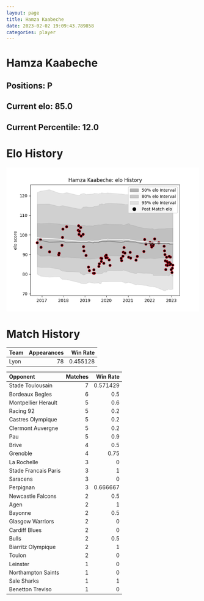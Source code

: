 ```yaml
---  
layout: page  
title: Hamza Kaabeche  
date: 2023-02-02 19:09:43.789858  
categories: player  
---
```

# Hamza Kaabeche

## Positions: P

## Current elo: 85.0

## Current Percentile: 12.0

# Elo History


![elo history](history_HamzaKaabeche.png)
# Match History


| Team   |   Appearances |   Win Rate |
|:-------|--------------:|-----------:|
| Lyon   |            78 |   0.455128 |

| Opponent             |   Matches |   Win Rate |
|:---------------------|----------:|-----------:|
| Stade Toulousain     |         7 |   0.571429 |
| Bordeaux Begles      |         6 |   0.5      |
| Montpellier Herault  |         5 |   0.6      |
| Racing 92            |         5 |   0.2      |
| Castres Olympique    |         5 |   0.2      |
| Clermont Auvergne    |         5 |   0.2      |
| Pau                  |         5 |   0.9      |
| Brive                |         4 |   0.5      |
| Grenoble             |         4 |   0.75     |
| La Rochelle          |         3 |   0        |
| Stade Francais Paris |         3 |   1        |
| Saracens             |         3 |   0        |
| Perpignan            |         3 |   0.666667 |
| Newcastle Falcons    |         2 |   0.5      |
| Agen                 |         2 |   1        |
| Bayonne              |         2 |   0.5      |
| Glasgow Warriors     |         2 |   0        |
| Cardiff Blues        |         2 |   0        |
| Bulls                |         2 |   0.5      |
| Biarritz Olympique   |         2 |   1        |
| Toulon               |         2 |   0        |
| Leinster             |         1 |   0        |
| Northampton Saints   |         1 |   0        |
| Sale Sharks          |         1 |   1        |
| Benetton Treviso     |         1 |   0        |